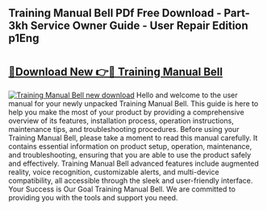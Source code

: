 ## Training Manual Bell PDf Free Download - Part-3kh Service Owner Guide - User Repair Edition p1Eng

# <h2><a href="http://bc92288.oget.top/?id=Training+Manual+Bell">🔗Download New 👉🔴 Training Manual Bell</a></h2>

[![Training Manual Bell new download](https://i.imgur.com/5g1atiW.png)](http://bc92288.oget.top/?id=Training+Manual+Bell)
Hello and welcome to the user manual for your newly unpacked Training Manual Bell. This guide is here to help you make the most of your product by providing a comprehensive overview of its features, installation process, operation instructions, maintenance tips, and troubleshooting procedures. Before using your Training Manual Bell, please take a moment to read this manual carefully. It contains essential information on product setup, operation, maintenance, and troubleshooting, ensuring that you are able to use the product safely and effectively. Training Manual Bell advanced features include augmented reality, voice recognition, customizable alerts, and multi-device compatibility, all accessible through the sleek and user-friendly interface. Your Success is Our Goal Training Manual Bell. We are committed to providing you with the tools and support you need.
